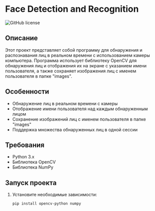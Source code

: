 # Face Detection and Recognition

![GitHub license](https://img.shields.io/badge/license-MIT-blue.svg)

## Описание

Этот проект представляет собой программу для обнаружения и распознавания лиц в реальном времени с использованием камеры компьютера. Программа использует библиотеку OpenCV для обнаружения лиц и отображения их на экране с указанием имени пользователя, а также сохраняет изображения лиц с именем пользователя в папке "images".

## Особенности

- Обнаружение лиц в реальном времени с камеры
- Отображение имени пользователя над каждым обнаруженным лицом
- Сохранение изображений лиц с именем пользователя в папке "images"
- Поддержка множества обнаруженных лиц в одной сессии

## Требования

- Python 3.x
- Библиотека OpenCV
- Библиотека NumPy

## Запуск проекта

1. Установите необходимые зависимости:

   ```bash
   pip install opencv-python numpy


